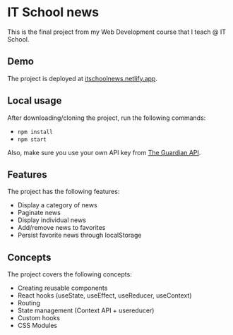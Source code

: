 # IT School news

This is the final project from my Web Development course that I teach @ IT School.

## Demo

The project is deployed at [itschoolnews.netlify.app](https://itschoolnews.netlify.app/).

## Local usage

After downloading/cloning the project, run the following commands:

- `npm install`
- `npm start`

Also, make sure you use your own API key from [The Guardian API](https://open-platform.theguardian.com/documentation/).

## Features

The project has the following features:

- Display a category of news
- Paginate news
- Display individual news
- Add/remove news to favorites
- Persist favorite news through localStorage

## Concepts

The project covers the following concepts:

- Creating reusable components
- React hooks (useState, useEffect, useReducer, useContext)
- Routing
- State management (Context API + usereducer)
- Custom hooks
- CSS Modules
